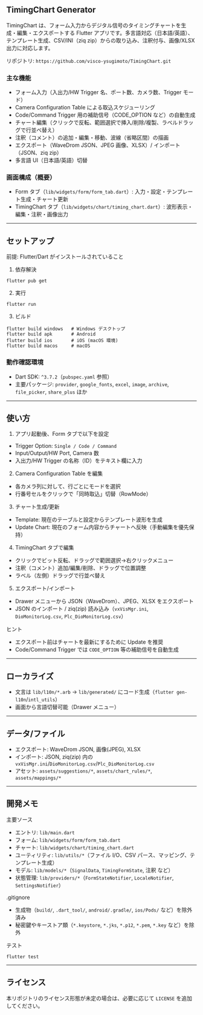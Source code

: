 ## TimingChart Generator

TimingChart は、フォーム入力からデジタル信号のタイミングチャートを生成・編集・エクスポートする Flutter アプリです。多言語対応（日本語/英語）、テンプレート生成、CSV/INI（ziq zip）からの取り込み、注釈付与、画像/XLSX 出力に対応します。

リポジトリ: `https://github.com/visco-ysugimoto/TimingChart.git`

### 主な機能
- フォーム入力（入出力/HW Trigger 名、ポート数、カメラ数、Trigger モード）
- Camera Configuration Table による取込スケジューリング
- Code/Command Trigger 用の補助信号（CODE_OPTION など）の自動生成
- チャート編集（クリックで反転、範囲選択で挿入/削除/複製、ラベルドラッグで行並べ替え）
- 注釈（コメント）の追加・編集・移動、波線（省略区間）の描画
- エクスポート（WaveDrom JSON、JPEG 画像、XLSX）/ インポート（JSON、ziq zip）
- 多言語 UI（日本語/英語）切替

### 画面構成（概要）
- Form タブ（`lib/widgets/form/form_tab.dart`）: 入力・設定・テンプレート生成・チャート更新
- TimingChart タブ（`lib/widgets/chart/timing_chart.dart`）: 波形表示・編集・注釈・画像出力

---

## セットアップ

前提: Flutter/Dart がインストールされていること

1) 依存解決
```
flutter pub get
```

2) 実行
```
flutter run
```

3) ビルド
```
flutter build windows   # Windows デスクトップ
flutter build apk       # Android
flutter build ios       # iOS (macOS 環境)
flutter build macos     # macOS
```

### 動作確認環境
- Dart SDK: `^3.7.2`（`pubspec.yaml` 参照）
- 主要パッケージ: `provider`, `google_fonts`, `excel`, `image`, `archive`, `file_picker`, `share_plus` ほか

---

## 使い方

1) アプリ起動後、Form タブで以下を設定
- Trigger Option: `Single / Code / Command`
- Input/Output/HW Port, Camera 数
- 入出力/HW Trigger の名称（ID）をテキスト欄に入力

2) Camera Configuration Table を編集
- 各カメラ列に対して、行ごとにモードを選択
- 行番号セルをクリックで「同時取込」切替（RowMode）

3) チャート生成/更新
- Template: 現在のテーブルと設定からテンプレート波形を生成
- Update Chart: 現在のフォーム内容からチャートへ反映（手動編集を優先保持）

4) TimingChart タブで編集
- クリックでビット反転、ドラッグで範囲選択→右クリックメニュー
- 注釈（コメント）追加/編集/削除、ドラッグで位置調整
- ラベル（左側）ドラッグで行並べ替え

5) エクスポート/インポート
- Drawer メニューから JSON（WaveDrom）、JPEG、XLSX をエクスポート
- JSON のインポート / ziq(zip) 読み込み（`vxVisMgr.ini`, `DioMonitorLog.csv`, `Plc_DioMonitorLog.csv`）

ヒント
- エクスポート前はチャートを最新にするために Update を推奨
- Code/Command Trigger では `CODE_OPTION` 等の補助信号を自動生成

---

## ローカライズ
- 文言は `lib/l10n/*.arb` → `lib/generated/` にコード生成（`flutter gen-l10n`/`intl_utils`）
- 画面から言語切替可能（Drawer メニュー）

---

## データ/ファイル
- エクスポート: WaveDrom JSON, 画像(JPEG), XLSX
- インポート: JSON, ziq(zip) 内の `vxVisMgr.ini`/`DioMonitorLog.csv`/`Plc_DioMonitorLog.csv`
- アセット: `assets/suggestions/*`, `assets/chart_rules/*`, `assets/mappings/*`

---

## 開発メモ

主要ソース
- エントリ: `lib/main.dart`
- フォーム: `lib/widgets/form/form_tab.dart`
- チャート: `lib/widgets/chart/timing_chart.dart`
- ユーティリティ: `lib/utils/*`（ファイル I/O、CSV パース、マッピング、テンプレート生成）
- モデル: `lib/models/*`（`SignalData`, `TimingFormState`, 注釈 など）
- 状態管理: `lib/providers/*`（`FormStateNotifier`, `LocaleNotifier`, `SettingsNotifier`）

.gitignore
- 生成物（`build/`, `.dart_tool/`, `android/.gradle/`, `ios/Pods/` など）を除外済み
- 秘密鍵やキーストア類（`*.keystore`, `*.jks`, `*.p12`, `*.pem`, `*.key` など）を除外

テスト
```
flutter test
```

---

## ライセンス
本リポジトリのライセンス形態が未定の場合は、必要に応じて `LICENSE` を追加してください。
